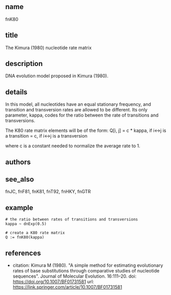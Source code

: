 ## name
fnK80

## title
The Kimura (1980) nucleotide rate matrix

## description
DNA evolution model proposed in Kimura (1980).

## details
In this model, all nucleotides have an equal stationary frequency, and transition and transversion rates are allowed to be different. Its only parameter, kappa, codes for the ratio between the rate of transitions and transversions.

The K80 rate matrix elements will be of the form:
    Q[i, j] = c * kappa, if i<->j is a transition
            = c, if i<->j is a transversion

where c is a constant needed to normalize the average rate to 1.

## authors
## see_also
fnJC, fnF81, fnK81, fnT92, fnHKY, fnGTR

## example
    # the ratio between rates of transitions and transversions
    kappa ~ dnExp(0.5)

    # create a K80 rate matrix
    Q := fnK80(kappa)

## references
- citation: Kimura M (1980). "A simple method for estimating evolutionary rates of base substitutions through comparative studies of nucleotide sequences". Journal of Molecular Evolution. 16:111–20.
  doi: https://doi.org/10.1007/BF01731581
  url: https://link.springer.com/article/10.1007/BF01731581
